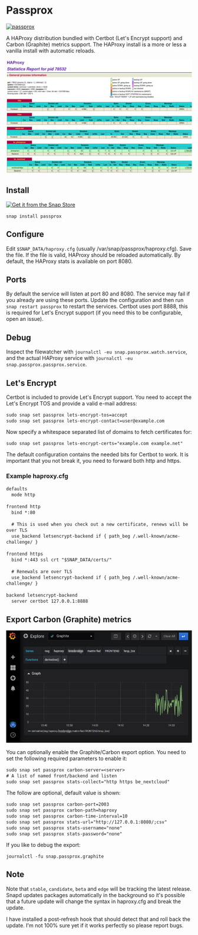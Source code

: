 # Passprox
[![passprox](https://snapcraft.io/passprox/badge.svg)](https://snapcraft.io/passprox)

A HAProxy distribution bundled with Certbot (Let's Encrypt support) and Carbon (Graphite) metrics support.
The HAProxy install is a more or less a vanilla install with automatic reloads.

![](docs/passprox-haproxy-demo.png)

## Install

[![Get it from the Snap Store](https://snapcraft.io/static/images/badges/en/snap-store-black.svg)](https://snapcraft.io/passprox)

```
snap install passprox
```

## Configure

Edit `$SNAP_DATA/haproxy.cfg` (usually /var/snap/passprox/haproxy.cfg). Save the file. If the file is valid, HAProxy should be reloaded automatically.
By default, the HAProxy stats is available on port 8080.

## Ports

By default the service will listen at port 80 and 8080. The service may fail if you already are using these ports. Update the configuration and then run `snap restart passprox` to restart the services. Certbot uses port 8888, this is required for Let's Encrypt support (if you need this to be configurable, open an issue).

## Debug

Inspect the filewatcher with `journalctl -eu snap.passprox.watch.service`, and the actual HAProxy service with `journalctl -eu snap.passprox.passprox.service`.

## Let's Encrypt

Certbot is included to provide Let's Encrypt support. You need to accept the Let's Encrypt TOS and provide a valid e-mail address:

```
sudo snap set passprox lets-encrypt-tos=accept
sudo snap set passprox lets-encrypt-contact=user@example.com
```

Now specify a whitespace separated list of domains to fetch certificates for:

```
sudo snap set passprox lets-encrypt-certs="example.com example.net"
```

The default configuration contains the needed bits for Certbot to work. It is important that you not break it, you need to forward both http and https.

### Example haproxy.cfg
```
defaults
  mode http

frontend http
  bind *:80

  # This is used when you check out a new certificate, renews will be over TLS
  use_backend letsencrypt-backend if { path_beg /.well-known/acme-challenge/ }

frontend https
  bind *:443 ssl crt "$SNAP_DATA/certs/"

  # Renewals are over TLS
  use_backend letsencrypt-backend if { path_beg /.well-known/acme-challenge/ }

backend letsencrypt-backend
  server certbot 127.0.0.1:8888
```

## Export Carbon (Graphite) metrics

![](docs/passprox-grafana-demo.png)

You can optionally enable the Graphite/Carbon export option. You need to set the following required parameters to enable it:

```
sudo snap set passprox carbon-server=<server>
# A list of named front/backend and listen
sudo snap set passprox stats-collect="http https be_nextcloud"
```

The follow are optional, default value is shown:

```
sudo snap set passprox carbon-port=2003
sudo snap set passprox carbon-path=haproxy
sudo snap set passprox carbon-time-interval=10
sudo snap set passprox stats-url="http://127.0.0.1:8080/;csv"
sudo snap set passprox stats-username="none"
sudo snap set passprox stats-password="none"
```

If you like to debug the export:

```
journalctl -fu snap.passprox.graphite
```

## Note

Note that `stable`, `candidate`, `beta` and `edge` will be tracking the latest release. Snapd updates packages automatically in the background so it's possible that a future update will change the syntax in haproxy.cfg and break the update.

I have installed a post-refresh hook that should detect that and roll back the update. I'm not 100% sure yet if it works perfectly so please report bugs.
